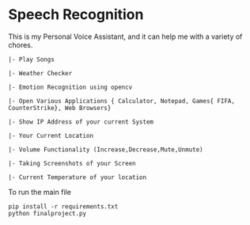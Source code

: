 # Speech Recognition

This is my Personal Voice Assistant, and it can help me with a variety of chores.

    |- Play Songs
    
    |- Weather Checker
    
    |- Emotion Recognition using opencv
    
    |- Open Various Applications { Calculator, Notepad, Games{ FIFA, CounterStrike}, Web Browsers}
    
    |- Show IP Address of your current System
    
    |- Your Current Location
    
    |- Volume Functionality (Increase,Decrease,Mute,Unmute)
    
    |- Taking Screenshots of your Screen
    
    |- Current Temperature of your location
    
To run the main file

    pip install -r requirements.txt
    python finalproject.py
    
